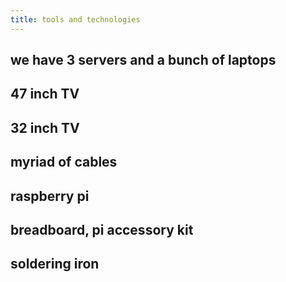 ```yaml
---
title: tools and technologies
---
```


## we have 3 servers and a bunch of laptops
## 47 inch TV
## 32 inch TV
## myriad of cables
## raspberry pi
## breadboard, pi accessory kit
## soldering iron
